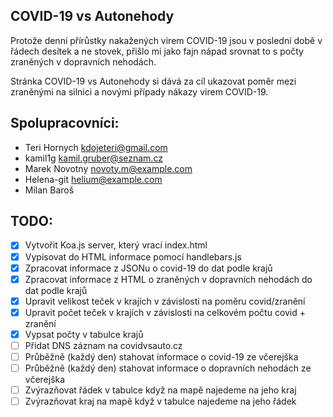 ## COVID-19 vs Autonehody

Protože denní přírůstky nakažených virem COVID-19 jsou v poslední době v řádech desítek a ne stovek, přišlo mi jako fajn nápad srovnat to s počty zraněných v dopravních nehodách.

Stránka COVID-19 vs Autonehody si dává za cíl ukazovat poměr mezi zraněnými na silnici a novými případy nákazy virem COVID-19.

## Spolupracovníci:
* Teri Hornych <kdojeteri@gmail.com>
* kamil1g <kamil.gruber@seznam.cz> 
* Marek Novotny <novoty.m@example.com>
* Helena-git <helium@example.com>
* Milan Baroš

## TODO:
* [x] Vytvořit Koa.js server, který vrací index.html
* [x] Vypisovat do HTML informace pomocí handlebars.js
* [x] Zpracovat informace z JSONu o covid-19 do dat podle krajů
* [x] Zpracovat informace z HTML o zraněných v dopravních nehodách do dat podle krajů
* [x] Upravit velikost teček v krajích v závislosti na poměru covid/zranění
* [x] Upravit počet teček v krajích v závislosti na celkovém počtu covid + zranění
* [x] Vypsat počty v tabulce krajů
* [ ] Přidat DNS záznam na covidvsauto.cz
* [ ] Průběžně (každý den) stahovat informace o covid-19 ze včerejška
* [ ] Průběžně (každý den) stahovat informace o dopravních nehodách ze včerejška
* [ ] Zvýrazňovat řádek v tabulce když na mapě najedeme na jeho kraj
* [ ] Zvýrazňovat kraj na mapě když v tabulce najedeme na jeho řádek
